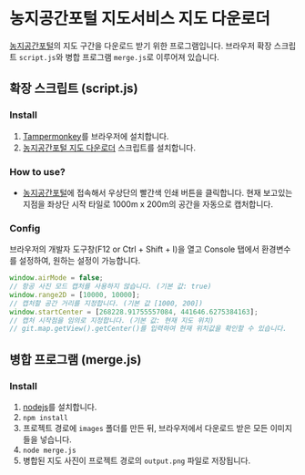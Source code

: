 # 농지공간포털 지도서비스 지도 다운로더
[농지공간포털](https://njy.mafra.go.kr/map/mapMain.do)의 지도 구간을 다운로드 받기 위한 프로그램입니다.
브라우저 확장 스크립트 `script.js`와 병합 프로그램 `merge.js`로 이루어져 있습니다.

## 확장 스크립트 (script.js)

### Install 
1. [Tampermonkey](https://chrome.google.com/webstore/detail/tampermonkey/dhdgffkkebhmkfjojejmpbldmpobfkfo)를 브라우저에 설치합니다.
2. [농지공간포털 지도 다운로더](https://greasyfork.org/ko/scripts/479601-%EB%86%8D%EC%A7%80%EA%B3%B5%EA%B0%84%ED%8F%AC%ED%84%B8-%EC%A7%80%EB%8F%84-%EB%8B%A4%EC%9A%B4%EB%A1%9C%EB%8D%94) 스크립트를 설치합니다.

### How to use?
 - [농지공간포털](https://njy.mafra.go.kr/map/mapMain.do)에 접속해서 우상단의 빨간색 인쇄 버튼을 클릭합니다.
현재 보고있는 지점을 좌상단 시작 타일로 1000m x 200m의 공간을 자동으로 캡처합니다.

### Config
브라우저의 개발자 도구창(F12 or Ctrl + Shift + I)을 열고 Console 탭에서 환경변수를 설정하여, 원하는 설정이 가능합니다.
```js
window.airMode = false;
// 항공 사진 모드 캡처를 사용하지 않습니다. (기본 값: true)
window.range2D = [10000, 10000];
// 캡처할 공간 거리를 지정합니다. (기본 값 [1000, 200])
window.startCenter = [268228.91755557084, 441646.6275384163];
// 캡처 시작점을 임의로 지정합니다. (기본 값: 현재 지도 위치)
// git.map.getView().getCenter()를 입력하여 현재 위치값을 확인할 수 있습니다.
```

## 병합 프로그램 (merge.js)
### Install
1. [nodejs](https://nodejs.org/)를 설치합니다.
2. `npm install`
3. 프로젝트 경로에 `images` 폴더를 만든 뒤, 브라우저에서 다운로드 받은 모든 이미지들을 넣습니다.
4. `node merge.js`
5. 병합된 지도 사진이 프로젝트 경로의 `output.png` 파일로 저장됩니다.